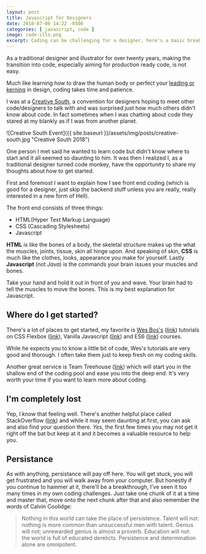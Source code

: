 ```yaml
---
layout: post
title: Javascript for Designers
date: 2018-07-06 14:22 -0500
categories: [ javascript, code ]
image: code-illo.png
excerpt: Coding can be challenging for a designer, here's a basic breakdown.
---
```

As a traditional designer and illustrator for over twenty years, making the transition into code, especially aiming for production ready code, is not easy.

Much like learning how to draw the human body or perfect your [leading or kerning](http://www.matsongraphics.com/graphic-design-blog-huntington-beach/tracking-kerning-leading/tracking-kerning-and-leading) in design, coding takes time and patience.

I was at a [Creative South](https://creativesouth.com/), a convention for designers hoping to meet other code/designers to talk with and was surprised just how much others didn't know about code.  In fact sometimes when I was chatting about code they stared at my blankly as if I was from another planet.

![Creative South Event]({{ site.baseurl }}/assets/img/posts/creative-south.jpg "Creative South 2018") 

One person I met said he wanted to learn code but didn't know where to start and it all seemed so daunting to him.  It was then I realized I, as a traditional designer turned code monkey, have the opportunity to share my thoughts about how to get started.

First and foremost I want to explain how I see front end coding (which is good for a designer, just skip the backend stuff unless you are really, really interested in a new form of Hell).

The front end consists of three things:
* HTML(Hyper Text Markup Language)
* CSS (Cascading Stylesheets)
* Javascript

**HTML** is like the bones of a body, the skeletal structure makes up the what the muscles, joints, tissue, skin all hinge upon.  And speaking of skin, **CSS** is much like the clothes, looks, appearance you make for yourself.  Lastly **Javascript** (not _Java_) is the commands your brain issues your muscles and bones.  

Take your hand and hold it out in front of you and wave.  Your brain had to tell the muscles to move the bones.  This is my best explanation for Javascript.

## Where do I get started?

There's a lot of places to get started, my favorite is [Wes Bos's](https://wesbos.com/) ([link](https://wesbos.com/)) tutorials on CSS Flexbox ([link](https://flexbox.io/)), Vanilla Javascript ([link](https://javascript30.com/)) and ES6 ([link](https://es6.io/)) courses.  

While he expects you to know a little bit of code, Wes's tutorials are very good and thorough.  I often take them just to keep fresh on my coding skills.

Another great service is Team Treehouse ([link](https://teamtreehouse.com/)) which will start you in the shallow end of the coding pool and ease you into the deep end.  It's very worth your time if you want to learn more about coding.

## I'm completely lost

Yep, I know that feeling well.  There's another helpful place called StackOverflow ([link](https://stackoverflow.com/questions/43381596/bootstrap-4-navbar-color)) and while it may seem daunting at first, you can ask and also find your question there.  _Yes_, the first few times you may not get it right off the bat but keep at it and it becomes a valuable resource to help you.

## Persistance

As with anything, persistance will pay off here.  You will get stuck, you will get frustrated and you will walk away from your computer.  But honestly if you continue to hammer at it, there'll be a breakthrough, I've seen it too many times in my own coding challenges.  Just take one chunk of it at a time and master that, move onto the next chunk after that and also remember the words of Calvin Coolidge:

>Nothing in this world can take the place of persistence. Talent will not: nothing is more common than unsuccessful men with talent. Genius will not; unrewarded genius is almost a proverb. Education will not: the world is full of educated derelicts. Persistence and determination alone are omnipotent.
